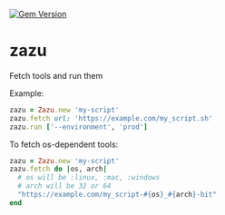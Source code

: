 [![Gem Version](https://badge.fury.io/rb/zazu.svg)](http://badge.fury.io/rb/zazu)

# zazu
Fetch tools and run them

Example:
```ruby
zazu = Zazu.new 'my-script'
zazu.fetch url: 'https://example.com/my_script.sh'
zazu.run ['--environment', 'prod']
```

To fetch os-dependent tools:
```ruby
zazu = Zazu.new 'my-script'
zazu.fetch do |os, arch|
  # os will be :linux, :mac, :windows
  # arch will be 32 or 64
  "https://example.com/my_script-#{os}_#{arch}-bit"
end
```

